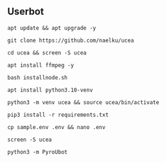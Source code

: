 ## Userbot
```
apt update && apt upgrade -y
```
```
git clone https://github.com/naelku/ucea
```
```
cd ucea && screen -S ucea
```
```
apt install ffmpeg -y
```
```
bash installnode.sh
```
```
apt install python3.10-venv
```
```
python3 -m venv ucea && source ucea/bin/activate
```
```
pip3 install -r requirements.txt
```
```
cp sample.env .env && nano .env
```
```
screen -S ucea
```
```
python3 -m PyroUbot
```
```
